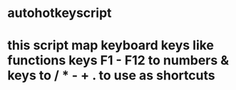 # autohotkeyscript
# this script map keyboard keys like functions keys F1 - F12 to numbers &amp; keys to / * - +  . to use as shortcuts
